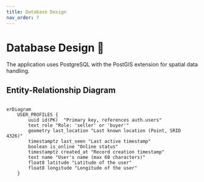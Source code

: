 ```yaml
---
title: Database Design
nav_order: 7
---
```

# Database Design 💾

The application uses PostgreSQL with the PostGIS extension for spatial data handling.

## **Entity-Relationship Diagram**

```mermaid

erDiagram
    USER_PROFILES {
        uuid id(PK)  "Primary key, references auth.users"
        text role "Role: 'seller' or 'buyer'"
        geometry last_location "Last known location (Point, SRID 4326)"
        timestamptz last_seen "Last active timestamp"
        boolean is_online "Online status"
        timestamptz created_at "Record creation timestamp"
        text name "User's name (max 60 characters)"
        float8 latitude "Latitude of the user"
        float8 longitude "Longitude of the user"
    }

```
